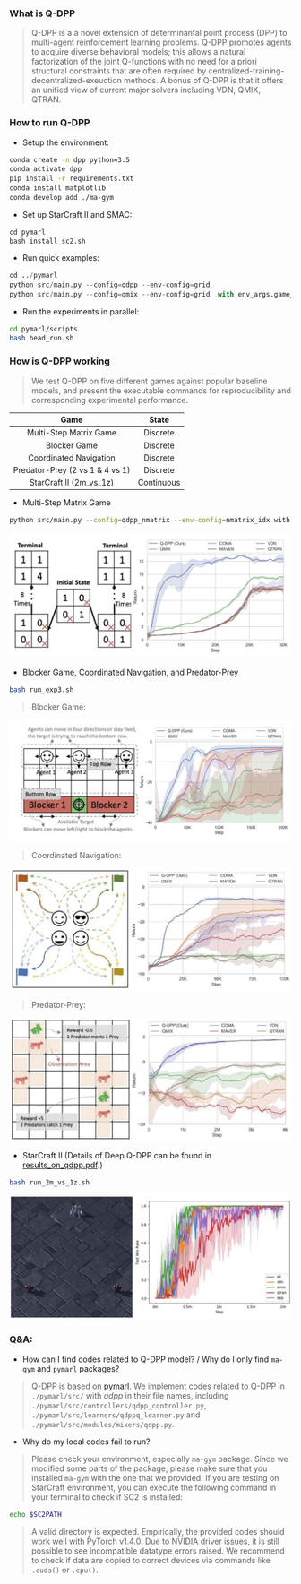 ### What is Q-DPP
> Q-DPP is a a novel extension of determinantal point process (DPP) to multi-agent reinforcement learning problems. Q-DPP promotes agents to acquire diverse behavioral models; this allows a natural factorization of the joint Q-functions with no need for a priori structural constraints that are often required by centralized-training-decentralized-exeuction methods. A bonus of Q-DPP is that it offers an unified view of current major solvers including VDN, QMIX, QTRAN.



### How to run Q-DPP

- Setup the environment:

```bash
conda create -n dpp python=3.5
conda activate dpp
pip install -r requirements.txt
conda install matplotlib
conda develop add ./ma-gym
```

- Set up StarCraft II and SMAC:

```
cd pymarl
bash install_sc2.sh
```

- Run quick examples:

```python
cd ../pymarl
python src/main.py --config=qdpp --env-config=grid
python src/main.py --config=qmix --env-config=grid  with env_args.game_name=Spread-v0 
```

- Run the experiments in parallel:
```bash
cd pymarl/scripts
bash head_run.sh
```


### How is Q-DPP working

> We test Q-DPP on five different games against popular baseline models, and present the executable commands for reproducibility and corresponding experimental performance.

|              Game               |   State    |
| :-----------------------------: | :--------: |
|     Multi-Step Matrix Game      |  Discrete  |
|          Blocker Game           |  Discrete  |
|     Coordinated Navigation      |  Discrete  |
| Predator-Prey (2 vs 1 & 4 vs 1) |  Discrete  |
|     StarCraft II (2m_vs_1z)     | Continuous |



- Multi-Step Matrix Game

```bash
python src/main.py --config=qdpp_nmatrix --env-config=nmatrix_idx with embedding_init=normal
```

![matrix](matrix.jpeg)

- Blocker Game, Coordinated Navigation, and Predator-Prey

```bash
bash run_exp3.sh
```

> Blocker Game:

![blocker](blocker.jpeg)

> Coordinated Navigation:

![navi](navi.jpeg)

> Predator-Prey:

![pp](pp.jpeg)

- StarCraft II (Details of Deep Q-DPP can be found in [results_on_qdpp.pdf](results_on_qdpp.pdf).)

```bash
bash run_2m_vs_1z.sh
```

![2m_vs_1z](2m_vs_1z.jpeg)



### Q&A:

- How can I find codes related to Q-DPP model? / Why do I only find `ma-gym` and `pymarl` packages? 

> Q-DPP is based on [pymarl](https://github.com/oxwhirl/pymarl). We implement codes related to Q-DPP in `./pymarl/src/` with *qdpp* in their file names, including `./pymarl/src/controllers/qdpp_controller.py`, `./pymarl/src/learners/qdppq_learner.py` and  `./pymarl/src/modules/mixers/qdpp.py`.



- Why do my local codes fail to run?

> Please check your environment, especially `ma-gym` package. Since we modified some parts of the package, please make sure that you installed `ma-gym` with the one that we provided. If you are testing on StarCraft environment, you can execute the following command in your terminal to check if SC2 is installed:
```bash
echo $SC2PATH
```
> A valid directory is expected. Empirically, the provided codes should work well with PyTorch v1.4.0. Due to NVIDIA driver issues, it is still possible to see incompatible datatype errors raised. We recommend to check if data are copied to correct devices via commands like `.cuda()` or `.cpu()`. 
